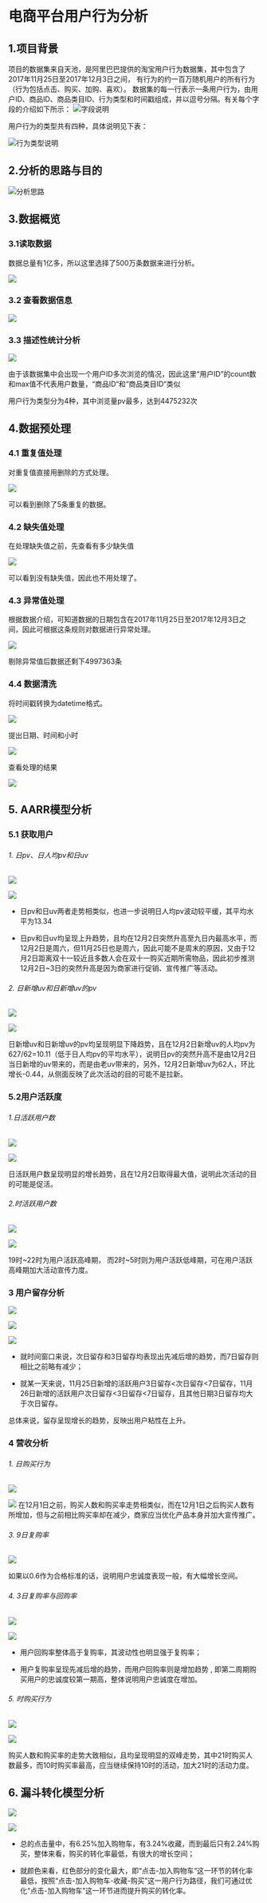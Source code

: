 # 电商平台用户行为分析
## 1.项目背景
项目的数据集来自天池，是阿里巴巴提供的淘宝用户行为数据集，其中包含了2017年11月25日至2017年12月3日之间，
有行为的约一百万随机用户的所有行为（行为包括点击、购买、加购、喜欢）。
数据集的每一行表示一条用户行为，由用户ID、商品ID、商品类目ID、行为类型和时间戳组成，并以逗号分隔。有关每个字段的介绍如下所示：
![字段说明](https://upload-images.jianshu.io/upload_images/15578485-31f57c3890f3300a.png?imageMogr2/auto-orient/strip%7CimageView2/2/w/1240)

用户行为的类型共有四种，具体说明见下表：

![行为类型说明](https://upload-images.jianshu.io/upload_images/15578485-bb7eda1391023a72.png?imageMogr2/auto-orient/strip%7CimageView2/2/w/1240)

## 2.分析的思路与目的

![分析思路](https://upload-images.jianshu.io/upload_images/15578485-260e2893d23cff99.png?imageMogr2/auto-orient/strip%7CimageView2/2/w/1240)

## 3.数据概览

### 3.1读取数据

数据总量有1亿多，所以这里选择了500万条数据来进行分析。

![](https://upload-images.jianshu.io/upload_images/15578485-eccffd90e5ee394a.png?imageMogr2/auto-orient/strip%7CimageView2/2/w/1240)

### 3.2 查看数据信息

![](https://upload-images.jianshu.io/upload_images/15578485-5d239e7e959e5a40.png?imageMogr2/auto-orient/strip%7CimageView2/2/w/1240)

### 3.3 描述性统计分析

![](https://upload-images.jianshu.io/upload_images/15578485-230c14bc05c09fda.png?imageMogr2/auto-orient/strip%7CimageView2/2/w/1240)

由于该数据集中会出现一个用户ID多次浏览的情况，因此这里“用户ID”的count数和max值不代表用户数量，“商品ID“和“商品类目ID“类似

[](https://upload-images.jianshu.io/upload_images/15578485-bded8cb034dc9c3d.png?imageMogr2/auto-orient/strip%7CimageView2/2/w/1240)

用户行为类型分为4种，其中浏览量pv最多，达到4475232次

## 4.数据预处理

### 4.1 重复值处理

对重复值直接用删除的方式处理。

![](https://upload-images.jianshu.io/upload_images/15578485-09e29aa46498ea97.png?imageMogr2/auto-orient/strip%7CimageView2/2/w/1240)

可以看到删除了5条重复的数据。


### 4.2 缺失值处理

在处理缺失值之前，先查看有多少缺失值


![](https://upload-images.jianshu.io/upload_images/15578485-ff09e1b4cac249b4.png?imageMogr2/auto-orient/strip%7CimageView2/2/w/1240)

可以看到没有缺失值，因此也不用处理了。

### 4.3 异常值处理

根据数据介绍，可知道数据的日期包含在2017年11月25日至2017年12月3日之间，因此可根据这条规则对数据进行异常处理。

![](https://upload-images.jianshu.io/upload_images/15578485-a88e5f74f74202c5.png?imageMogr2/auto-orient/strip%7CimageView2/2/w/1240)

剔除异常值后数据还剩下4997363条

### 4.4 数据清洗

将时间戳转换为datetime格式。

![](https://upload-images.jianshu.io/upload_images/15578485-66e316679063cb6d.png?imageMogr2/auto-orient/strip%7CimageView2/2/w/1240)

提出日期、时间和小时

![](https://upload-images.jianshu.io/upload_images/15578485-3fd680fb950f304e.png?imageMogr2/auto-orient/strip%7CimageView2/2/w/1240)

查看处理的结果

![](https://upload-images.jianshu.io/upload_images/15578485-93071c06fdc87c78.png?imageMogr2/auto-orient/strip%7CimageView2/2/w/1240)

## 5. AARR模型分析

### 5.1 获取用户

###### 1. 日pv、日人均pv和日uv

![](https://upload-images.jianshu.io/upload_images/15578485-e1dd02bd2f1c7622.png?imageMogr2/auto-orient/strip%7CimageView2/2/w/1240)

![](https://upload-images.jianshu.io/upload_images/15578485-f68339be6cb2deb3.png?imageMogr2/auto-orient/strip%7CimageView2/2/w/1240)

- 日pv和日uv两者走势相类似，也进一步说明日人均pv波动较平缓，其平均水平为13.34

- 日pv和日uv均呈现上升趋势，且均在12月2日突然升高至九日内最高水平，而12月2日是周六，但11月25日也是周六，因此可能不是周末的原因，又由于12月2日距离双十一较近且多数人会在双十一购买近期所需物品，因此初步推测12月2日~3日的突然升高是因为商家进行促销、宣传推广等活动。

###### 2. 日新增uv和日新增uv的pv

![](https://upload-images.jianshu.io/upload_images/15578485-b1b4383795c6bade.png?imageMogr2/auto-orient/strip%7CimageView2/2/w/1240)

![](https://upload-images.jianshu.io/upload_images/15578485-7ded1523cebcac32.png?imageMogr2/auto-orient/strip%7CimageView2/2/w/1240)

日新增uv和日新增uv的pv均呈现明显下降趋势，且在12月2日新增uv的人均pv为627/62=10.11（低于日人均pv的平均水平），说明日pv的突然升高不是由12月2日当日新增的uv带来的，而是由老uv带来的，另外，12月2日新增uv为62人，环比增长-0.44，从侧面反映了此次活动的目的可能不是拉新。

### 5.2用户活跃度

###### 1.日活跃用户数

![](https://upload-images.jianshu.io/upload_images/15578485-0fd2569731041bbb.png?imageMogr2/auto-orient/strip%7CimageView2/2/w/1240)

![](https://upload-images.jianshu.io/upload_images/15578485-c58ed6adee8c990c.png?imageMogr2/auto-orient/strip%7CimageView2/2/w/1240)

日活跃用户数呈现明显的增长趋势，且在12月2日取得最大值，说明此次活动的目的可能是促活。

###### 2.时活跃用户数

![](https://upload-images.jianshu.io/upload_images/15578485-7b68ead1cb890611.png?imageMogr2/auto-orient/strip%7CimageView2/2/w/1240)

![](https://upload-images.jianshu.io/upload_images/15578485-4e8ee651e894cf3b.png?imageMogr2/auto-orient/strip%7CimageView2/2/w/1240)

19时~22时为用户活跃高峰期， 而2时~5时则为用户活跃低峰期，可在用户活跃高峰期加大活动宣传力度。

### 3 用户留存分析

![](https://upload-images.jianshu.io/upload_images/15578485-e84d0e20e7ac4aed.png?imageMogr2/auto-orient/strip%7CimageView2/2/w/1240)

![](https://upload-images.jianshu.io/upload_images/15578485-038a19a044d7c865.png?imageMogr2/auto-orient/strip%7CimageView2/2/w/1240)

![](https://upload-images.jianshu.io/upload_images/15578485-f00ced520d3df13c.png?imageMogr2/auto-orient/strip%7CimageView2/2/w/1240)

- 就时间窗口来说，次日留存和3日留存均表现出先减后增的趋势，而7日留存则相比之前略有减少；

- 就某一天来说，11月25日新增的活跃用户3日留存<次日留存<7日留存，11月26日新增的活跃用户次日留存<3日留存<7日留存，且其他日期3日留存均大于次日留存。

总体来说，留存呈现增长的趋势，反映出用户粘性在上升。

### 4 营收分析
###### 1. 日购买行为


![](https://upload-images.jianshu.io/upload_images/15578485-f686c4a2b67c96aa.png?imageMogr2/auto-orient/strip%7CimageView2/2/w/1240)

![](https://upload-images.jianshu.io/upload_images/15578485-56858aaf9cb659f2.png?imageMogr2/auto-orient/strip%7CimageView2/2/w/1240)
在12月1日之前，购买人数和购买率走势相类似，而在12月1日之后购买人数有所增加，但与之前相比购买率却在减少，商家应当优化产品本身并加大宣传推广。

###### 3. 9日复购率


![](https://upload-images.jianshu.io/upload_images/15578485-419219857858fcb2.png?imageMogr2/auto-orient/strip%7CimageView2/2/w/1240)

如果以0.6作为合格标准的话，说明用户忠诚度表现一般，有大幅增长空间。

###### 4. 3日复购率与回购率
![](https://upload-images.jianshu.io/upload_images/15578485-eaa253a649c0ee90.png?imageMogr2/auto-orient/strip%7CimageView2/2/w/1240)


![](https://upload-images.jianshu.io/upload_images/15578485-24771cd89ae7de60.png?imageMogr2/auto-orient/strip%7CimageView2/2/w/1240)

- 用户回购率整体高于复购率，其波动性也明显强于复购率；

- 用户复购率呈现先减后增的趋势，而用户回购率则是增加趋势 , 即第二周期购买用户的忠诚度较第一期高，整体说明用户忠诚度在增加。

###### 5. 时购买行为

![](https://upload-images.jianshu.io/upload_images/15578485-5f6c86651f7b3818.png?imageMogr2/auto-orient/strip%7CimageView2/2/w/1240)

![](https://upload-images.jianshu.io/upload_images/15578485-ac8d0bd8c4ce22ec.png?imageMogr2/auto-orient/strip%7CimageView2/2/w/1240)

购买人数和购买率的走势大致相似，且均呈现明显的双峰走势，其中21时购买人数最多，而10时购买率最高，应当继续保持10时的活动，加大21时的活动力度。

## 6. 漏斗转化模型分析

![](https://upload-images.jianshu.io/upload_images/15578485-cd6c2dcf90b15cc0.png?imageMogr2/auto-orient/strip%7CimageView2/2/w/1240)

![](https://upload-images.jianshu.io/upload_images/15578485-d99f16306ce358e2.png?imageMogr2/auto-orient/strip%7CimageView2/2/w/1240)

- 总的点击量中，有6.25%加入购物车，有3.24%收藏，而到最后只有2.24%购买，整体来看，购买的转化率最低，有很大的增长空间；

- 就颜色来看，红色部分的变化最大，即“点击-加入购物车“这一环节的转化率最低，按照“点击-加入购物车-收藏-购买”这一用户行为路径，我们可通过优化“点击-加入购物车”这一环节进而提升购买的转化率。

